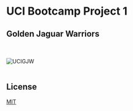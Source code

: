 # UCI Bootcamp Project 1

## Golden Jaguar Warriors
<br></br>
![UCIGJW](https://user-images.githubusercontent.com/82631980/216503617-eae7d7a1-e7ba-40ed-9ca6-12073d8ea0f6.png)
<br></br>
## License

[MIT](https://choosealicense.com/licenses/mit/)
